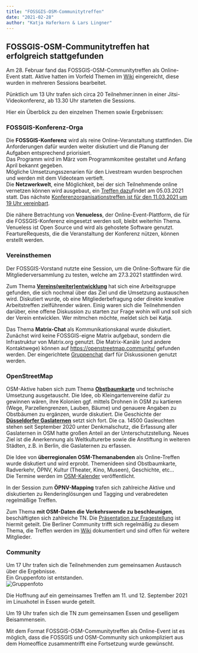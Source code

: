 ```yaml
---
title: "FOSSGIS-OSM-Communitytreffen"
date: "2021-02-28"
author: "Katja Haferkorn & Lars Lingner"
---
```


## FOSSGIS-OSM-Communitytreffen hat erfolgreich stattgefunden

Am 28. Februar fand das FOSSGIS-OSM-Communitytreffen als Online-Event statt.
Aktive hatten im Vorfeld Themen im [Wiki](https://www.fossgis.de/wiki/FOSSGIS_OSM_Communitytreffen_2021_Nummer_15) eingereicht, diese wurden in mehreren Sessions bearbeitet.

Pünktlich um 13 Uhr trafen sich circa 20 Teilnehmer:innen in einer Jitsi-Videokonferenz, ab 13.30 Uhr starteten die Sessions.

Hier ein Überblick zu den einzelnen Themen sowie Ergebnissen:

### FOSSGIS-Konferenz-Orga

Die **FOSSGIS-Konferenz** wird als reine Online-Veranstaltung stattfinden. Die Anforderungen dafür wurden weiter diskutiert und die Planung der Aufgaben entsprechend priorisiert.<br>
Das Programm wird im März vom Programmkomitee gestaltet und Anfang April bekannt gegeben. <br>
Mögliche Umsetzungsszenarien für den Livestream wurden besprochen und werden mit dem Videoteam vertieft. <br>
Die **Netzwerkwelt**, eine Möglichkeit, bei der sich Teilnehmende online vernetzen können wird ausgebaut, ein [Treffen dazu](https://www.fossgis.de/wiki/Konferenz_2021/Konferenzplanung/Planungstreffen_20210305)findet am 05.03.2021 statt. 
Das nächste [Konferenzorganisationstreffen ist für den 11.03.2021 um 19 Uhr vereinbart](https://www.fossgis.de/wiki/Konferenz_2021/Konferenzplanung/Planungstreffen_20210311).

Die nähere Betrachtung von **Venueless**, der Online-Event-Plattform, die für die FOSSGIS-Konferenz eingesetzt werden soll, bleibt weiterhin Thema. Venueless ist Open Source und wird als gehostete Software genutzt. FeartureRequests, die die Veranstaltung der Konferenz nützen, können erstellt werden.

### Vereinsthemen

Der FOSSGIS-Vorstand nutzte eine Session, um die Online-Software für die Mitgliederversammlung zu testen, welche am 27.3.2021 stattfinden wird.

Zum Thema **[Vereins(weiter)entwicklung](https://fossgis.de/news/2021_02_25_organisationsentwicklungsprozess/)** hat sich eine Arbeitsgruppe gefunden, die sich nochmal über das Ziel und die Umsetzung austauschen wird. Diskutiert wurde, ob eine Mitgliederbefragung oder direkte kreative Arbeitstreffen zielführender wären.
Einig waren sich die Teilnehmenden darüber, eine offene Diskussion zu starten zur Frage wohin will und soll sich der Verein entwicklen. Wer mitmchen möchte, meldet sich bei Katja.

Das Thema **Matrix-Chat** als Kommunikationskanal wurde diskutiert. Zunächst wird keine FOSSGIS-eigne Matrix aufgebaut, sondern die Infrastruktur von Matrix.org genutzt. Die Matrix-Kanäle (und andere Kontaktwege) können auf https://openstreetmap.community/ gefunden werden. Der eingerichtete [Gruppenchat](https://matrix.to/#/!smhvrOMjdzdLWLKOSO:matrix.org?) darf für Diskussionen genutzt werden.

### OpenStreetMap

OSM-Aktive haben sich zum Thema **[Obstbaumkarte](https://mymapnik.rudzick.it/)** und technische Umsetzung ausgetauscht. Die Idee, ob Kleingartenvereine dafür zu gewinnen wären, ihre Kolonien ggf. mittels Drohnen in OSM zu kartieren (Wege, Parzellengrenzen, Lauben, Bäume) und genauere Angaben zu Obstbäumen zu ergänzen, wurde diskutiert.
Die Geschichte der **[Düsseldorfer Gaslaternen](https://gaslaternen-duesseldorf.rudzick.it/)** setzt sich fort. Die ca. 14500 Gasleuchten stehen seit September 2020 unter Denkmalschutz, die Erfassung aller Gaslaternen in OSM hatte großen Anteil an der Unterschutzstellung. Neues Ziel ist die Anerkennung als Weltkulturerbe sowie die Anstiftung in weiteren Städten, z.B. in Berlin, die Gaslaternen zu erfassen.

Die Idee von **überregionalen OSM-Themanabenden** als Online-Treffen wurde diskutiert und wird erprobt. Themenideen sind Obstbaumkarte, Radverkehr, ÖPNV, Kultur  (Theater, Kino, Museen), Geschichte, etc... <br>
Die Termine werden im [OSM-Kalender](https://osmcal.org/) veröffentlicht. 

In der Session zum **ÖPNV-Mapping** trafen sich zahlreiche Aktive und diskutierten zu Renderinglösungen und Tagging und verabredeten regelmäßige Treffen.

Zum Thema **mit OSM-Daten die Verkehrswende zu beschleunigen**, beschäftigten sich zahlreiche TN. Die [Präsentation zur Fragestellung](https://docs.google.com/presentation/d/1Sn2Jt53QvdIr0FIU9m5QxYQUaxMYi3fKdlWMWgvLeMw/edit#slide=id.g8f6e267e42_0_382) ist hiermit geteilt. Die Berliner Community trifft sich regelmäßig zu diesem Thema, die Treffen werden im [Wiki](https://wiki.openstreetmap.org/wiki/Berlin/Verkehrswende) dokumentiert und sind offen für weitere Mitglieder.

### Community 

Um 17 Uhr trafen sich die Teilnehmenden zum gemeinsamen Austausch über die Ergebnisse.  
Ein Gruppenfoto ist entstanden.  
![Gruppenfoto](/news/images/2021_Gruppenfoto_communitytreffen_2021_02_28_Gislars.png)

Die Hoffnung auf ein gemeinsames Treffen am 11. und 12. September 2021 im Linuxhotel in Essen wurde geteilt. 

Um 19 Uhr trafen sich die TN zum gemeinsamen Essen und geselligem Beisammensein.

Mit dem Format FOSSGIS-OSM-Communitytreffen als Online-Event ist es möglich, dass die FOSSGIS und OSM-Community sich unkompliziert aus dem Homeoffice zusammentrifft eine Fortsetzung wurde gewünscht.
